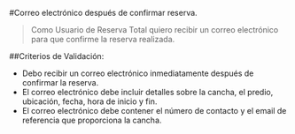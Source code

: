 #Correo electrónico después de confirmar reserva.
> Como Usuario de Reserva Total
quiero recibir un correo electrónico 
para que confirme la reserva realizada.

##Criterios de Validación:
- Debo recibir un correo electrónico inmediatamente después de confirmar la reserva.
- El correo electrónico debe incluir detalles sobre la cancha, el predio, ubicación, fecha, hora de inicio y fin.
- El correo electrónico debe contener el número de contacto y el email de referencia que proporciona la cancha.